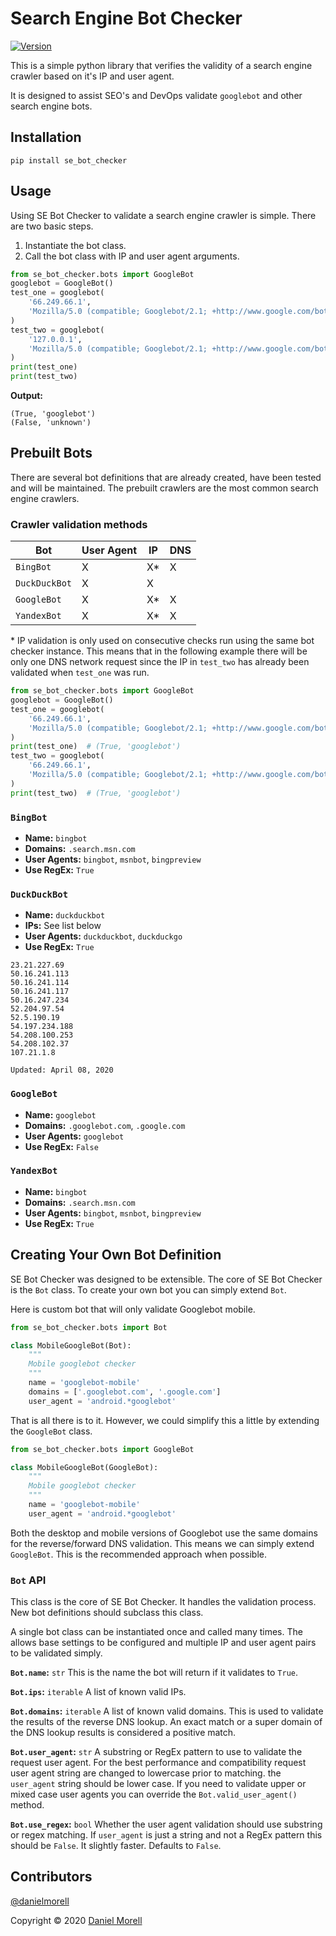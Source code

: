 # Search Engine Bot Checker

[![Version](https://flat.badgen.net/badge/PyPI/v1.0.0)](https://pypi.org/project/se_bot_checker/)

This is a simple python library that verifies the validity of a search engine crawler based on it's IP and user agent.

It is designed to assist SEO's and DevOps validate `googlebot` and other search engine bots.

## Installation

```commandline
pip install se_bot_checker
```

## Usage

Using SE Bot Checker to validate a search engine crawler is simple. There are two basic steps.

1. Instantiate the bot class.
2. Call the bot class with IP and user agent arguments.

```python
from se_bot_checker.bots import GoogleBot
googlebot = GoogleBot()
test_one = googlebot(
    '66.249.66.1', 
    'Mozilla/5.0 (compatible; Googlebot/2.1; +http://www.google.com/bot.html)'
)
test_two = googlebot(
    '127.0.0.1', 
    'Mozilla/5.0 (compatible; Googlebot/2.1; +http://www.google.com/bot.html)'
)
print(test_one)
print(test_two)
```

**Output:**

```text
(True, 'googlebot')
(False, 'unknown')
```

## Prebuilt Bots

There are several bot definitions that are already created, have been tested and will be maintained. The prebuilt 
crawlers are the most common search engine crawlers.

### Crawler validation methods

| Bot           | User Agent | IP | DNS |
|---------------|------------|----|-----|
| `BingBot`     | X          | X* | X   |
| `DuckDuckBot` | X          | X  |     |
| `GoogleBot`   | X          | X* | X   |
| `YandexBot`   | X          | X* | X   |

\* IP validation is only used on consecutive checks run using the same bot checker instance. This means that in the 
following example there will be only one DNS network request since the IP in `test_two` has already been validated when 
`test_one` was run.

```python
from se_bot_checker.bots import GoogleBot
googlebot = GoogleBot()
test_one = googlebot(
    '66.249.66.1', 
    'Mozilla/5.0 (compatible; Googlebot/2.1; +http://www.google.com/bot.html)'
)
print(test_one)  # (True, 'googlebot')
test_two = googlebot(
    '66.249.66.1', 
    'Mozilla/5.0 (compatible; Googlebot/2.1; +http://www.google.com/bot.html)'
)
print(test_two)  # (True, 'googlebot')
```

### `BingBot`

- **Name:** `bingbot`
- **Domains:** `.search.msn.com`
- **User Agents:** `bingbot`, `msnbot`, `bingpreview`
- **Use RegEx:** `True`

### `DuckDuckBot`

- **Name:** `duckduckbot`
- **IPs:** See list below
- **User Agents:** `duckduckbot`, `duckduckgo`
- **Use RegEx:** `True`

```text
23.21.227.69
50.16.241.113
50.16.241.114
50.16.241.117
50.16.247.234
52.204.97.54
52.5.190.19
54.197.234.188
54.208.100.253
54.208.102.37
107.21.1.8

Updated: April 08, 2020
```

### `GoogleBot`

- **Name:** `googlebot`
- **Domains:** `.googlebot.com`, `.google.com`
- **User Agents:** `googlebot`
- **Use RegEx:** `False`

### `YandexBot`

- **Name:** `bingbot`
- **Domains:** `.search.msn.com`
- **User Agents:** `bingbot`, `msnbot`, `bingpreview`
- **Use RegEx:** `True`

## Creating Your Own Bot Definition

SE Bot Checker was designed to be extensible. The core of SE Bot Checker is the `Bot` class. To create your own 
bot you can simply extend `Bot`.

Here is custom bot that will only validate Googlebot mobile.

```python
from se_bot_checker.bots import Bot

class MobileGoogleBot(Bot):
    """
    Mobile googlebot checker
    """
    name = 'googlebot-mobile'
    domains = ['.googlebot.com', '.google.com']
    user_agent = 'android.*googlebot'
```

That is all there is to it. However, we could simplify this a little by extending the `GoogleBot` class.

```python
from se_bot_checker.bots import GoogleBot

class MobileGoogleBot(GoogleBot):
    """
    Mobile googlebot checker
    """
    name = 'googlebot-mobile'
    user_agent = 'android.*googlebot'
```

Both the desktop and mobile versions of Googlebot use the same domains for the reverse/forward DNS validation. This 
means we can simply extend `GoogleBot`. This is the recommended approach when possible.

### `Bot` API

This class is the core of SE Bot Checker. It handles the validation process. New bot definitions should subclass this 
class.

A single bot class can be instantiated once and called many times. The allows base settings to be configured and 
multiple IP and user agent pairs to be validated simply.

**`Bot.name`:** `str` This is the name the bot will return if it validates to `True`.

**`Bot.ips`:** `iterable` A list of known valid IPs.

**`Bot.domains`:** `iterable` A list of known valid domains. This is used to validate the results of the reverse
DNS lookup. An exact match or a super domain of the DNS lookup results is considered a positive match.

**`Bot.user_agent`:** `str` A substring or RegEx pattern to use to validate the request user agent. For the best
performance and compatibility request user agent string are changed to lowercase prior to matching. the `user_agent` 
string should be lower case. If you need to validate upper or mixed case user agents you can override the 
`Bot.valid_user_agent()` method.

**`Bot.use_regex`:** `bool` Whether the user agent validation should use substring or regex matching. If 
`user_agent` is just a string and not a RegEx pattern this should be `False`. It slightly faster. Defaults to `False`.

## Contributors

[@danielmorell](https://github.com/danielmorell)

Copyright © 2020 [Daniel Morell](https://www.danielmorell.com/)